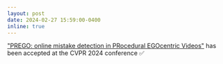 ```yaml
---
layout: post
date: 2024-02-27 15:59:00-0400
inline: true
---
```


<a href='https://arxiv.org/abs/2404.01933'>"PREGO: online mistake detection in PRocedural EGOcentric Videos"</a> has been accepted at the CVPR 2024 conference  ✅